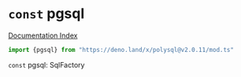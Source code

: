 # `const` pgsql

[Documentation Index](../README.md)

```ts
import {pgsql} from "https://deno.land/x/polysql@v2.0.11/mod.ts"
```

`const` pgsql: SqlFactory

